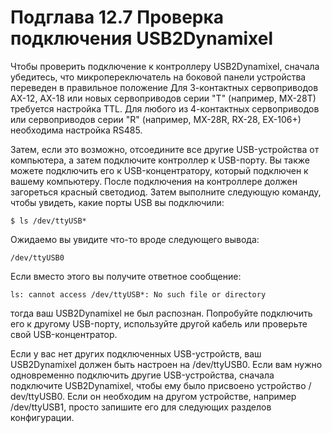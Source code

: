 # Подглава 12.7 Проверка подключения USB2Dynamixel

Чтобы проверить подключение к контроллеру USB2Dynamixel, сначала убедитесь, что микропереключатель на боковой панели устройства переведен в правильное положение Для 3-контактных сервоприводов AX-12, AX-18 или новых сервоприводов серии "T" \(например, MX-28T\) требуется настройка TTL. Для любого из 4-контактных сервоприводов или сервоприводов серии "R" \(например, MX-28R, RX-28, EX-106+\) необходима настройка RS485.

Затем, если это возможно, отсоедините все другие USB-устройства от компьютера, а затем подключите контроллер к USB-порту. Вы также можете подключить его к USB-концентратору, который подключен к вашему компьютеру. После подключения на контроллере должен загореться красный светодиод. Затем выполните следующую команду, чтобы увидеть, какие порты USB вы подключили:

`$ ls /dev/ttyUSB*`

Ожидаемо вы увидите что-то вроде следующего вывода:

`/dev/ttyUSB0`

Если вместо этого вы получите ответное сообщение:

`ls: cannot access /dev/ttyUSB*: No such file or directory`

тогда ваш USB2Dynamixel не был распознан. Попробуйте подключить его к другому USB-порту, используйте другой кабель или проверьте свой USB-концентратор.

Если у вас нет других подключенных USB-устройств, ваш USB2Dynamixel должен быть настроен на /dev/ttyUSB0. Если вам нужно одновременно подключить другие USB-устройства, сначала подключите USB2Dynamixel, чтобы ему было присвоено устройство / dev/ttyUSB0. Если он необходим на другом устройстве, например /dev/ttyUSB1, просто запишите его для следующих разделов конфигурации.

